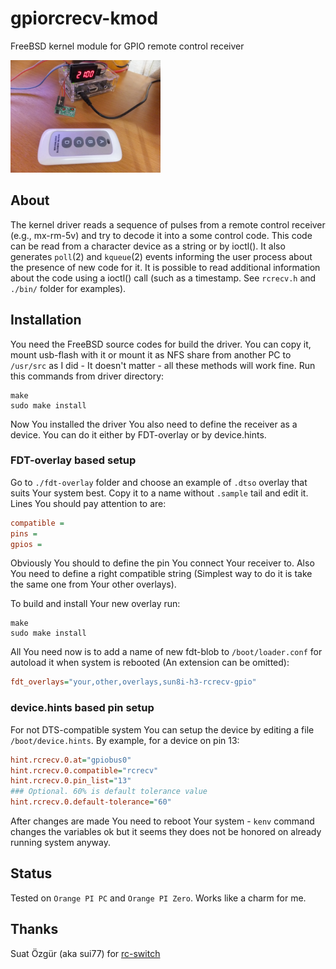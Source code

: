 # gpiorcrecv-kmod

FreeBSD kernel module for GPIO remote control receiver

<img width=240 height=180 src="img/RC_Receiver_433MHz.jpeg" title="RC receiver 433MHz" />

## About

The kernel driver reads a sequence of pulses from a remote control receiver
(e.g., mx-rm-5v) and try to decode it into a some control code. This code can
be read from a character device as a string or by ioctl().
It also generates `poll`(2) and `kqueue`(2) events informing the user process
about the presence of new code for it.
It is possible to read additional information about the code using a ioctl()
call (such as a timestamp. See `rcrecv.h` and `./bin/` folder for examples).

## Installation

You need the FreeBSD source codes for build the driver. You can copy it,
mount usb-flash with it or mount it as NFS share from another PC to
`/usr/src` as I did - It doesn't matter - all these methods will work fine.
Run this commands from driver directory:
```shell
make
sudo make install
```
Now You installed the driver You also need to define the receiver as a device.
You can do it either by FDT-overlay or by device.hints.

### FDT-overlay based setup

Go to `./fdt-overlay` folder and choose an example of `.dtso` overlay that
suits Your system best. Copy it to a name without `.sample` tail and edit it.
Lines You should pay attention to are:
```ini
compatible =
pins =
gpios =
```
Obviously You should to define the pin You connect Your receiver to. Also You
need to define a right compatible string (Simplest way to do it is take the
same one from Your other overlays).

To build and install Your new overlay run:
```shell
make
sudo make install
```
All You need now is to add a name of new fdt-blob to `/boot/loader.conf` for
autoload it when system is rebooted (An extension can be omitted):
```ini
fdt_overlays="your,other,overlays,sun8i-h3-rcrecv-gpio"
```

### device.hints based pin setup

For not DTS-compatible system You can setup the device by editing a file
`/boot/device.hints`. By example, for a device on pin 13:

```ini
hint.rcrecv.0.at="gpiobus0"
hint.rcrecv.0.compatible="rcrecv"
hint.rcrecv.0.pin_list="13"
### Optional. 60% is default tolerance value
hint.rcrecv.0.default-tolerance="60"
```

After changes are made You need to reboot Your system - `kenv` command
changes the variables ok but it seems they does not be honored on already
running system anyway.

## Status

Tested on `Orange PI PC` and `Orange PI Zero`.
Works like a charm for me.

## Thanks

Suat Özgür (aka sui77) for [rc-switch](https://github.com/sui77/rc-switch)
